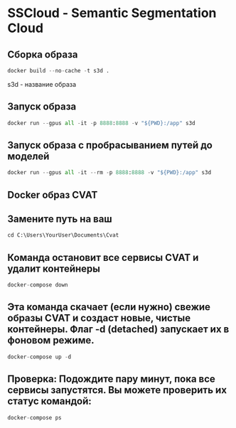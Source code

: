 # SSCloud - Semantic Segmentation Cloud 

## Сборка образа

```python
docker build --no-cache -t s3d .
```
s3d - название образа

## Запуск образа
```python
docker run --gpus all -it -p 8888:8888 -v "${PWD}:/app" s3d
```
## Запуск образа с пробрасыванием путей до моделей
```python
docker run --gpus all -it --rm -p 8888:8888 -v "${PWD}:/app" s3d
```


## Docker образ CVAT

## Замените путь на ваш
```python
cd C:\Users\YourUser\Documents\Cvat
```

## Команда остановит все сервисы CVAT и удалит контейнеры
```python
docker-compose down
```

## Эта команда скачает (если нужно) свежие образы CVAT и создаст новые, чистые контейнеры. Флаг -d (detached) запускает их в фоновом режиме.
```python
docker-compose up -d
```

## Проверка: Подождите пару минут, пока все сервисы запустятся. Вы можете проверить их статус командой:
```python
docker-compose ps
```

